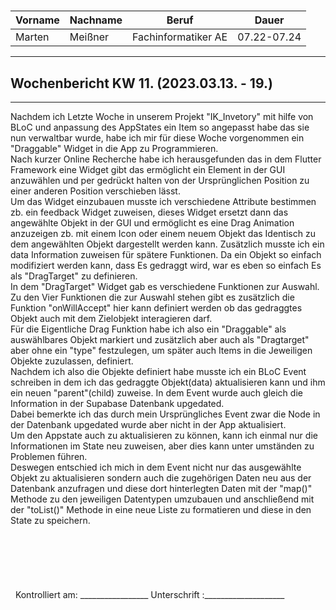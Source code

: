 #

| Vorname | Nachname | Beruf | Dauer |
|---|---|---|---|
|Marten| Meißner|Fachinformatiker AE|07.22-07.24|
---

## Wochenbericht KW 11.  (2023.03.13. - 19.)

---
Nachdem ich Letzte Woche in unserem Projekt "IK_Invetory" mit hilfe von BLoC und anpassung des AppStates
ein Item so angepasst habe das sie nun verwaltbar wurde, habe ich mir für diese Woche vorgenommen ein
"Draggable" Widget in die App zu Programmieren.     
Nach kurzer Online Recherche habe ich herausgefunden das in dem Flutter Framework eine Widget gibt das
ermöglicht ein Element in der GUI anzuwählen und per gedrückt halten von der Ursprünglichen Position zu
einer anderen Position verschieben lässt.       
Um das Widget einzubauen musste ich verschiedene Attribute bestimmen zb. ein feedback Widget zuweisen,
dieses Widget ersetzt dann das angewählte Objekt in der GUI und ermöglicht es eine Drag Animation
anzuzeigen zb. mit einem Icon oder einem neuem Objekt das Identisch zu dem angewählten Objekt
dargestellt werden kann. Zusätzlich musste ich ein data Information zuweisen für spätere Funktionen.
Da ein Objekt so einfach modifiziert werden kann, dass Es gedraggt wird, war es eben so einfach Es als
"DragTarget" zu definieren.     
In dem "DragTarget" Widget gab es verschiedene Funktionen zur Auswahl.      
Zu den Vier Funktionen die zur Auswahl stehen gibt es zusätzlich die Funktion "onWillAccept" hier kann
definiert werden ob das gedraggtes Objekt auch mit dem Zielobjekt interagieren darf.        
Für die Eigentliche Drag Funktion habe ich also ein "Draggable" als auswählbares Objekt markiert und
zusätzlich aber auch als "Dragtarget" aber ohne ein "type" festzulegen, um später auch Items in die Jeweiligen Objekte zuzulassen, definiert.       
Nachdem ich also die Objekte definiert habe musste ich ein BLoC Event schreiben in dem ich das gedraggte
Objekt(data) aktualisieren kann und ihm ein neuen "parent"(child) zuweise. In dem Event wurde auch gleich die Information in der Supabase Datenbank upgedated.      
Dabei bemerkte ich das durch mein Ursprüngliches Event zwar die Node in der Datenbank upgedated wurde aber nicht in der App aktualisiert.       
Um den Appstate auch zu aktualisieren zu können, kann ich einmal nur die Informationen im State neu
zuweisen, aber dies kann unter umständen zu Problemen führen.       
Deswegen entschied ich mich in dem Event nicht nur das ausgewählte Objekt zu aktualisieren sondern auch
die zugehörigen Daten neu aus der Datenbank anzufragen und diese dort hinterlegten Daten mit der "map()"
Methode zu den jeweiligen Datentypen umzubauen und anschließend mit der "toList()" Methode in eine neue
Liste zu formatieren und diese in den State zu speichern.
&nbsp;
\
\
\
\
\
\
\
&nbsp;
Kontrolliert am: _________________ Unterschrift  :____________________
